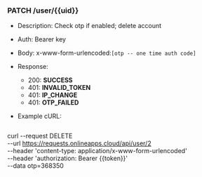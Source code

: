 ### PATCH /user/{{uid}}
- Description: Check otp if enabled; delete account
- Auth: Bearer key
- Body: x-www-form-urlencoded:`[otp -- one time auth code]`

- Response:
    - 200: **SUCCESS**
    - 401: **INVALID_TOKEN**
    - 401: **IP_CHANGE**
    - 401: **OTP_FAILED**
- Example cURL:
  ```
curl --request DELETE \
  --url https://requests.onlineapps.cloud/api/user/2 \
  --header 'content-type: application/x-www-form-urlencoded' \
  --header 'authorization: Bearer {{token}}' \
  --data otp=368350
